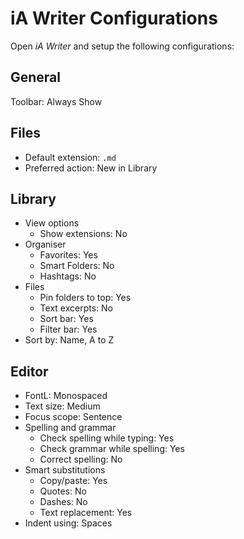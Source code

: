 # iA Writer Configurations

Open *iA Writer* and setup the following configurations:

## General

Toolbar: Always Show

## Files

- Default extension: `.md`
- Preferred action: New in Library

## Library

- View options
  - Show extensions: No
- Organiser
  - Favorites: Yes
  - Smart Folders: No 
  - Hashtags: No 
- Files
  - Pin folders to top: Yes 
  - Text excerpts: No 
  - Sort bar: Yes 
  - Filter bar: Yes 
- Sort by: Name, A to Z

## Editor

- FontL: Monospaced
- Text size: Medium
- Focus scope: Sentence
- Spelling and grammar
  - Check spelling while typing: Yes
  - Check grammar while spelling: Yes
  - Correct spelling: No
- Smart substitutions
  - Copy/paste: Yes
  - Quotes: No
  - Dashes: No
  - Text replacement: Yes
- Indent using: Spaces
